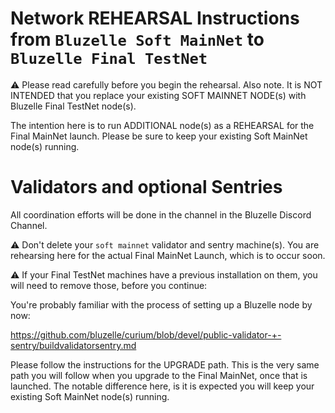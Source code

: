 # Network REHEARSAL Instructions from `Bluzelle Soft MainNet` to `Bluzelle Final TestNet`

:warning: Please read carefully before you begin the rehearsal. Also note. It is NOT INTENDED that you replace your existing SOFT MAINNET NODE(s) with Bluzelle Final TestNet node(s). 

The intention here is to run ADDITIONAL node(s) as a REHEARSAL for the Final MainNet launch. Please be sure to keep your existing Soft MainNet node(s) running.

# Validators and optional Sentries

All coordination efforts will be done in the <Yingyao please fill in this link> channel in the Bluzelle Discord Channel.

:warning: Don't delete your `soft mainnet` validator and sentry machine(s). You are rehearsing here for the actual Final MainNet Launch, which is to occur soon.

:warning: If your Final TestNet machines have a previous installation on them, you will need to remove those, before you continue:

You're probably familiar with the process of setting up a Bluzelle node by now:

https://github.com/bluzelle/curium/blob/devel/public-validator-+-sentry/buildvalidatorsentry.md

Please follow the instructions for the UPGRADE path. This is the very same path you will follow when you upgrade to the Final MainNet, once that is launched. The notable difference here, is it is expected you will keep your existing Soft MainNet node(s) running.

